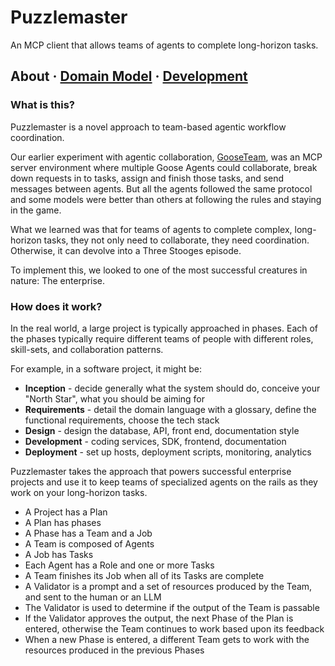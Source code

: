 # Puzzlemaster

An MCP client that allows teams of agents to complete long-horizon tasks.

## About · [Domain Model](docs/domain-model.md) · [Development](docs/development.md)

### What is this?
Puzzlemaster is a novel approach to team-based agentic workflow coordination.

Our earlier experiment with agentic collaboration, [GooseTeam](https://github.com/cliffhall/GooseTeam),
was an MCP server environment where multiple Goose Agents could collaborate, break down requests in to tasks,
assign and finish those tasks, and send messages between agents. But all the agents followed the same protocol
and some models were better than others at following the rules and staying in the game.

What we learned was that for teams of agents to complete complex, long-horizon tasks, they not
only need to collaborate, they need coordination. Otherwise, it can devolve into a Three Stooges
episode.

To implement this, we looked to one of the most successful creatures in nature: The enterprise.

### How does it work?
In the real world, a large project is typically approached in phases.
Each of the phases typically require different teams of people with different roles, skill-sets, and collaboration patterns.

For example, in a software project, it might be:
* **Inception** - decide generally what the system should do, conceive your "North Star", what you should be aiming for
* **Requirements** - detail the domain language with a glossary, define the functional requirements, choose the tech stack
* **Design** - design the database, API, front end, documentation style
* **Development** - coding services, SDK, frontend, documentation
* **Deployment** - set up hosts, deployment scripts, monitoring, analytics

Puzzlemaster takes the approach that powers successful enterprise projects and use it
to keep teams of specialized agents on the rails as they work on your long-horizon tasks.

* A Project has a Plan
* A Plan has phases
* A Phase has a Team and a Job
* A Team is composed of Agents
* A Job has Tasks
* Each Agent has a Role and one or more Tasks
* A Team finishes its Job when all of its Tasks are complete
* A Validator is a prompt and a set of resources produced by the Team, and sent to the human or an LLM
* The Validator is used to determine if the output of the Team is passable
* If the Validator approves the output, the next Phase of the Plan is entered, otherwise the Team continues to work based upon its feedback
* When a new Phase is entered, a different Team gets to work with the resources produced in the previous Phases
